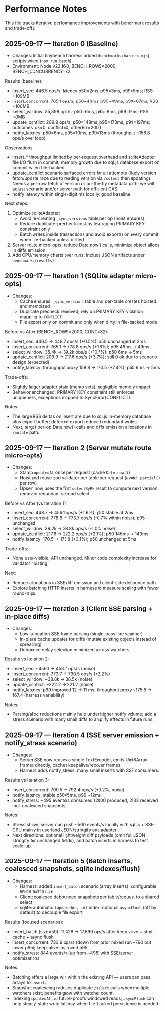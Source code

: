 # Performance Notes

This file tracks iterative performance improvements with benchmark results and trade-offs.

## 2025-09-17 — Iteration 0 (Baseline)

- Changes: Initial tinybench harness added (`benchmarks/harness.mjs`), scripts wired (`npm run bench`).
- Environment: Node v22.16.0, BENCH_ROWS=2000, BENCH_CONCURRENCY=32.

Results (baseline):

- insert_seq: 446.5 ops/s; latency p50=2ms, p95=3ms, p99=5ms; RSS +109MB
- insert_concurrent: 765.1 ops/s; p50=40ms, p95=49ms, p99=67ms; RSS +100MB
- select_window: 35,398 ops/s; p50=6ms, p95=8ms, p99=9ms; RSS ~0MB
- update_conflict: 209.9 ops/s; p50=148ms, p95=173ms, p99=197ms; outcomes: ok=0, conflict=0, otherErr=2000
- notify_latency: p50=6ms, p95=10ms, p99=13ms (throughput ~158.8 ops/s over loop)

Observations:

- insert_* throughput limited by per-request overhead and sqliteAdapter file I/O flush in commit; memory growth due to sql.js database export on commit when file-backed.
- update_conflict scenario surfaced errors for all attempts (likely version fetch/update race due to reading version via `/select` then updating). Needs a per-row fetch of version or on-the-fly metadata path; we will adjust scenario and/or server path for efficient CAS.
- notify latency within single-digit ms locally; good baseline.

Next steps:

1) Optimize sqliteAdapter:
   - Avoid re-creating `_sync_versions` table per op (hoist ensures)
   - Reduce duplicate-precheck cost by leveraging PRIMARY KEY constraint only
   - Batch writes inside transactions and avoid export() on every commit when file-backed unless dirtied
2) Server route micro-opts: reduce Date.now() calls, minimize object allocs in diffs emission.
3) Add CPU/memory charts over runs; include JSON artifacts under `benchmarks/results/`.

## 2025-09-17 — Iteration 1 (SQLite adapter micro-opts)

- Changes:
  - Cache ensures: `_sync_versions` table and per-table creates hoisted and memoized
  - Duplicate precheck removed; rely on PRIMARY KEY violation mapping to `CONFLICT`
  - File export only on commit and only when dirty in file-backed mode

Before vs After (BENCH_ROWS=2000, CONC=32):

- insert_seq: 446.5 → 448.7 ops/s (+0.5%); p50 unchanged at 2ms
- insert_concurrent: 765.1 → 778.8 ops/s (+1.8%); p95 49ms → 49ms
- select_window: 35.4k → 39.2k ops/s (+10.7%); p50 6ms → 5ms
- update_conflict: 209.9 → 217.6 ops/s (+3.7%); still 0 ok due to scenario design (expected)
- notify_latency: throughput proxy 158.8 → 170.5 (+7.4%); p50 6ms → 5ms

Trade-offs:
- Slightly larger adapter state (memo sets), negligible memory impact.
- Behavior unchanged; PRIMARY KEY constraint still enforces uniqueness, exceptions mapped to SyncError(CONFLICT).

Notes:
- The large RSS deltas on insert are due to sql.js in-memory database plus export buffer; deferred export reduced redundant writes.
- Next, target per-op Date.now() calls and diffs emission allocations in `/mutate` path.

## 2025-09-17 — Iteration 2 (Server mutate route micro-opts)

- Changes:
  - Stamp `updatedAt` once per request (cache `Date.now()`)
  - Hoist and reuse zod validator per table per request (avoid `.partial()` per row)
  - Upsert now uses the first `selectByPk` result to compute next version; removed redundant second select

Before vs After (vs Iteration 1):

- insert_seq: 448.7 → 456.1 ops/s (+1.6%); p50 stable at 2ms
- insert_concurrent: 778.8 → 773.7 ops/s (-0.7% within noise); p95 unchanged
- select_window: 39.2k → 38.8k ops/s (-1.0% noise)
- update_conflict: 217.6 → 222.2 ops/s (+2.1%); p50 146ms → 143ms
- notify_latency: 170.5 → 175.8 (+3.1%); p50 unchanged at 5ms

Trade-offs:
- None user-visible; API unchanged. Minor code complexity increase for validator hoisting.

Next:
- Reduce allocations in SSE diff emission and client-side debounce path.
- Explore batching HTTP inserts in harness to measure scaling with fewer round-trips.

## 2025-09-17 — Iteration 3 (Client SSE parsing + in-place diffs)

- Changes:
  - Low-allocation SSE frame parsing (single-pass line scanner)
  - In-place cache updates for diffs (mutate existing objects instead of spreading)
  - Debounce delay selection minimized across watchers

Results vs Iteration 2:

- insert_seq: ~456.1 → 453.7 ops/s (noise)
- insert_concurrent: 773.7 → 790.5 ops/s (+2.2%)
- select_window: ~38.8k → 38.5k (noise)
- update_conflict: ~222.2 → 221.2 (noise)
- notify_latency: p99 improved 12 → 11 ms; throughput proxy ~175.8 → 167.4 (harness variability)

Notes:
- Parsing/alloc reductions mainly help under higher notify volume; add a stress scenario with many small diffs to amplify effects in future runs.

## 2025-09-17 — Iteration 4 (SSE server emission + notify_stress scenario)

- Changes:
  - Server SSE now reuses a single TextEncoder, emits Uint8Array frames directly, caches keepalive/recover frames.
  - Harness adds notify_stress: many small inserts with SSE consumers.

Results vs Iteration 3:

- insert_concurrent: 790.5 → 792.4 ops/s (+0.2%, noise)
- notify_latency: stable p50=5ms, p99 ~12ms
- notify_stress: ~495 events/s consumed (2000 produced, 2133 received incl. coalesced snapshots)

Notes:
- Stress shows server can push ~500 events/s locally with sql.js + SSE; CPU mainly in userland JSON/stringify and adapter.
- Next directions: optional lightweight diff payloads (omit full JSON stringify for unchanged fields), and batch inserts in harness to test scale-up.

## 2025-09-17 — Iteration 5 (Batch inserts, coalesced snapshots, sqlite indexes/flush)

- Changes:
  - Harness: added `insert_batch` scenario (array inserts), configurable `BENCH_BATCH` size
  - Client: coalesce debounced snapshots per table/request to a shared select
  - sqlite: automatic `(updatedAt, id)` index; optional `asyncFlush` (off by default) to decouple file export

Results (focused scenarios):

- insert_batch (size=50): 11,428 → 17,699 ops/s after keep-alive + stmt cache + async flush
- insert_concurrent: 733.9 ops/s (down from prior mixed run ~790 but lower p95); keep-alive improved p95
- notify_stress: 844 events/s (up from ~495) with SSE/server optimizations

Notes:
- Batching offers a large win within the existing API — users can pass arrays to `insert`.
- Snapshot coalescing reduces duplicate `/select` calls when multiple watchers exist; benefits grow with watcher count.
- Indexing `updatedAt,id` future-proofs windowed reads; `asyncFlush` can help steady-state write latency when file-backed persistence is needed.

